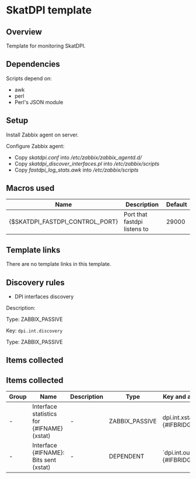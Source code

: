 # SkatDPI template

## Overview

Template for monitoring SkatDPI.

## Dependencies

Scripts depend on:
- awk
- perl
- Perl's JSON module

## Setup

Install Zabbix agent on server.

Configure Zabbix agent:
- Copy *skatdpi.conf* into */etc/zabbix/zabbix_agentd.d/*
- Copy *skatdpi_discover_interfaces.pl* into */etc/zabbix/scripts*
- Copy *fastdpi_log_stats.awk* into */etc/zabbix/scripts*

## Macros used

|Name|Description|Default|
|----|-----------|-------|
| {$SKATDPI_FASTDPI_CONTROL_PORT} | Port that fastdpi listens to | 29000 |

## Template links

There are no template links in this template.

## Discovery rules

* DPI interfaces discovery

Description: 

Type: ZABBIX_PASSIVE

Key: `dpi.int.discovery`
    
Type: ZABBIX_PASSIVE
  

## Items collected


## Items collected

|Group|Name|Description|Type|Key and additional info|
|-----|----|-----------|----|---------------------|
| - | Interface statistics for {#IFNAME} (xstat) | - | ZABBIX_PASSIVE | dpi.int.xstat[{#IFNAME},{#IFBRIDGE}] |
| - | Interface {#IFNAME}: Bits sent (xstat) | - | DEPENDENT | `dpi.int.out[{#IFNAME},{#IFBRIDGE}] |



